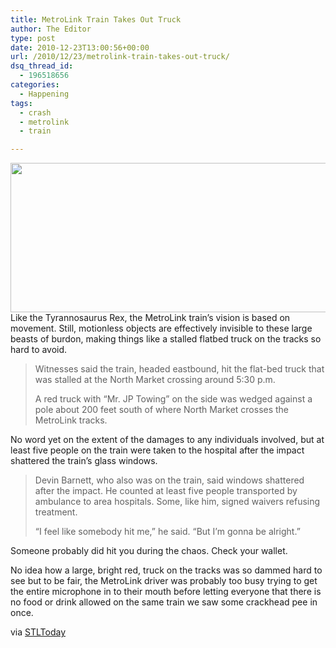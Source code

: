 ```yaml
---
title: MetroLink Train Takes Out Truck
author: The Editor
type: post
date: 2010-12-23T13:00:56+00:00
url: /2010/12/23/metrolink-train-takes-out-truck/
dsq_thread_id:
  - 196518656
categories:
  - Happening
tags:
  - crash
  - metrolink
  - train

---
```

[<img class="aligncenter size-full wp-image-8332" title="metrolink_vs_truck" src="http://media.punchingkitty.com/wordpress/2010/12/metrolink_vs_truck.jpeg" alt="" width="600" height="239" />][1]Like the Tyrannosaurus Rex, the MetroLink train&#8217;s vision is based on movement. Still, motionless objects are effectively invisible to these large beasts of burdon, making things like a stalled flatbed truck on the tracks so hard to avoid.

> Witnesses said the train, headed eastbound, hit the flat-bed truck that was stalled at the North Market crossing around 5:30 p.m.
> 
> A red truck with &#8220;Mr. JP Towing&#8221; on the side was wedged against a pole about 200 feet south of where North Market crosses the MetroLink tracks.

No word yet on the extent of the damages to any individuals involved, but at least five people on the train were taken to the hospital after the impact shattered the train&#8217;s glass windows.

> Devin Barnett, who also was on the train, said windows shattered after the impact. He counted at least five people transported by ambulance to area hospitals. Some, like him, signed waivers refusing treatment.
> 
> &#8220;I feel like somebody hit me,&#8221; he said. &#8220;But I&#8217;m gonna be alright.&#8221;

Someone probably did hit you during the chaos. Check your wallet.

No idea how a large, bright red, truck on the tracks was so dammed hard to see but to be fair, the MetroLink driver was probably too busy trying to get the entire microphone in to their mouth before letting everyone that there is no food or drink allowed on the same train we saw some crackhead pee in once.

via <a href="http://www.stltoday.com/news/local/metro/article_fe3227b2-0e2d-11e0-89ac-00127992bc8b.html" target="_blank">STLToday</a>

 [1]: http://media.punchingkitty.com/wordpress/2010/12/metrolink_vs_truck.jpeg